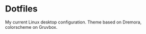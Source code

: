 # Dotfiles

My current Linux desktop configuration. Theme based on Dremora,
colorscheme on Gruvbox.
